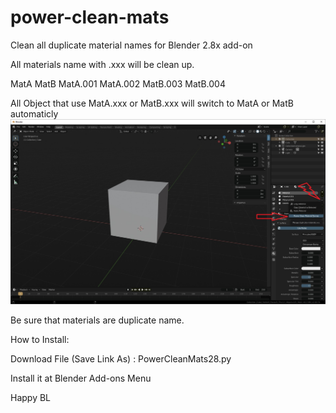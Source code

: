 # power-clean-mats
Clean all duplicate material names for Blender 2.8x add-on

All materials name with .xxx will be clean up.

MatA
MatB
MatA.001
MatA.002
MatB.003
MatB.004

All Object that use MatA.xxx or MatB.xxx will switch to MatA or MatB automaticly
![alt text](https://github.com/xyzboxzone/power-clean-mats/blob/master/power01.jpg)


Be sure that materials are duplicate name.

How to Install:

Download File (Save Link As) : PowerCleanMats28.py

Install it at Blender Add-ons Menu
 

Happy BL
